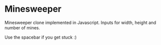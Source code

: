 # Minesweeper

Minesweeper clone implemented in Javascript. Inputs for width, height and number of mines.

Use the spacebar if you get stuck :)
